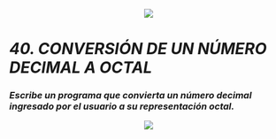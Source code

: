 <p align="center">
  <img src="https://github.com/emilianod98/PythonChallenges-LowLevel/blob/main/src/Learn-python.png">
</p>


# ***40. CONVERSIÓN DE UN NÚMERO DECIMAL A OCTAL***

### *Escribe un programa que convierta un número decimal ingresado por el usuario a su representación octal.*

<p align="center">
  <img src="https://github.com/emilianod98/PythonChallenges-LowLevel/blob/main/src/coding.png">
</p>